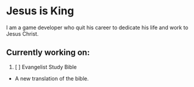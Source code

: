 
# Jesus is King

I am a game developer who quit his career to dedicate his life and work to Jesus Christ. 

Currently working on:
- 
1. [ ] Evangelist Study Bible
- A new translation of the bible.

<!--
**marvingregormrzyglod/marvingregormrzyglod** is a ✨ _special_ ✨ repository because its `README.md` (this file) appears on your GitHub profile.

Here are some ideas to get you started:

- 🔭 I’m currently working on ...
- 🌱 I’m currently learning ...
- 👯 I’m looking to collaborate on ...
- 🤔 I’m looking for help with ...
- 💬 Ask me about ...
- 📫 How to reach me: ...
- 😄 Pronouns: ...
- ⚡ Fun fact: ...
-->
<!--stackedit_data:
eyJoaXN0b3J5IjpbLTE1MzI5MzYwODksLTIxMDE1NDE2NThdfQ
==
-->